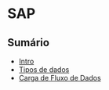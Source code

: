 # SAP

## Sumário

* [Intro](./concept/intro.md)
* [Tipos de dados](./concept/data-types.md)
* [Carga de Fluxo de Dados](./concept/charge-flow.md)